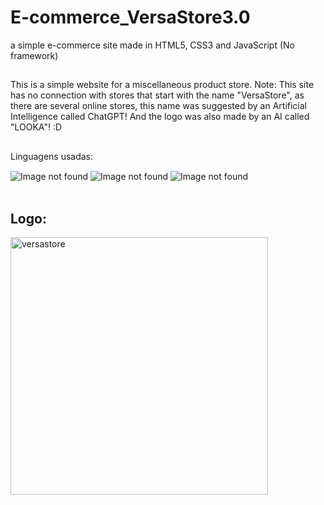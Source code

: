 # E-commerce_VersaStore3.0
a simple e-commerce site made in HTML5, CSS3 and JavaScript (No framework)

##

This is a simple website for a miscellaneous product store.
Note: This site has no connection with stores that start with the name "VersaStore",
as there are several online stores, this name was suggested by an Artificial Intelligence
called ChatGPT! And the logo was also made by an AI called "LOOKA"! :D

##

Linguagens usadas:
<div style="display: inline_block">
    <img align="center" alt="Image not found" src="https://img.shields.io/badge/HTML5-E34F26?style=for-the-badge&logo=html5&logoColor=white">
    <img align="center" alt="Image not found" src="https://img.shields.io/badge/CSS3-1572B6?style=for-the-badge&logo=css3&logoColor=white">
    <img align="center" alt="Image not found" src="https://img.shields.io/badge/JavaScript-323330?style=for-the-badge&logo=javascript&logoColor=F7DF1E">
</div> <br/>

##

## Logo:
<img width="412" alt="versastore" src="https://github.com/josevitor555/E-commerce_VersaStore3.0/assets/127617992/e865f483-d0cb-4e86-9cbe-ad452db32e33">

